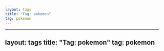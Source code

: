 ```yaml
---
layout: tags
title: "Tag: pokemon"
tag: pokemon
---
```

---
layout: tags
title: "Tag: pokemon"
tag: pokemon
---
